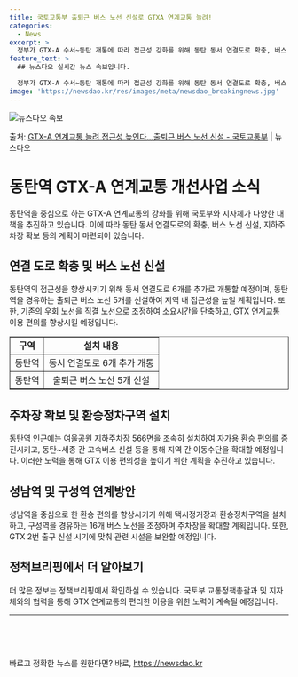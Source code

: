 ```yaml
---
title: 국토교통부 출퇴근 버스 노선 신설로 GTXA 연계교통 늘려!
categories:
  - News
excerpt: >
  정부가 GTX-A 수서~동탄 개통에 따라 접근성 강화를 위해 동탄 동서 연결도로 확충, 버스 노선 신설, 주…
feature_text: >
  ## 뉴스다오 실시간 뉴스 속보입니다.

  정부가 GTX-A 수서~동탄 개통에 따라 접근성 강화를 위해 동탄 동서 연결도로 확충, 버스 노선 신설, 주…
image: 'https://newsdao.kr/res/images/meta/newsdao_breakingnews.jpg'
---
```


![뉴스다오 속보](https://newsdao.kr/res/images/meta/newsdao_breakingnews.jpg)

<p>출처: <a href="https://newsdao.kr/3741" rel="dofollow">GTX-A 연계교통 늘려 접근성 높인다…출퇴근 버스 노선 신설 - 국토교통부</a> | 뉴스다오</p>

<h1>동탄역 GTX-A 연계교통 개선사업 소식</h1>

<p data-ke-size="size16">동탄역을 중심으로 하는 GTX-A 연계교통의 강화를 위해 국토부와 지자체가 다양한 대책을 추진하고 있습니다. 이에 따라 동탄 동서 연결도로의 확충, 버스 노선 신설, 지하주차장 확보 등의 계획이 마련되어 있습니다.</p>

<h2 data-ke-size="size26">연결 도로 확충 및 버스 노선 신설</h2>

<p data-ke-size="size16">동탄역의 접근성을 향상시키기 위해 동서 연결도로 6개를 추가로 개통할 예정이며, 동탄역을 경유하는 출퇴근 버스 노선 5개를 신설하여 지역 내 접근성을 높일 계획입니다. 또한, 기존의 우회 노선을 직결 노선으로 조정하여 소요시간을 단축하고, GTX 연계교통 이용 편의를 향상시킬 예정입니다.</p>

<table style="border-collapse: collapse; width: 100%;" border="1">
<tbody>
<tr>
<td style="text-align: center; height: 17px;"><b>구역</b></td>
<td style="text-align: center; height: 17px;"><b>설치 내용</b></td>
</tr>
<tr>
<td style="text-align: center; height: 17px;">동탄역</td>
<td style="text-align: center; height: 17px;">동서 연결도로 6개 추가 개통</td>
</tr>
<tr>
<td style="text-align: center; height: 17px;">동탄역</td>
<td style="text-align: center; height: 17px;">출퇴근 버스 노선 5개 신설</td>
</tr>
</tbody>
</table>

<h2 data-ke-size="size26">주차장 확보 및 환승정차구역 설치</h2>

<p data-ke-size="size16">동탄역 인근에는 여울공원 지하주차장 566면을 조속히 설치하여 자가용 환승 편의를 증진시키고, 동탄~세종 간 고속버스 신설 등을 통해 지역 간 이동수단을 확대할 예정입니다. 이러한 노력을 통해 GTX 이용 편의성을 높이기 위한 계획을 추진하고 있습니다.</p>

<h2 data-ke-size="size26">성남역 및 구성역 연계방안</h2>

<p data-ke-size="size16">성남역을 중심으로 한 환승 편의를 향상시키기 위해 택시정거장과 환승정차구역을 설치하고, 구성역을 경유하는 16개 버스 노선을 조정하며 주차장을 확대할 계획입니다. 또한, GTX 2번 출구 신설 시기에 맞춰 관련 시설을 보완할 예정입니다.</p>

<h2 data-ke-size="size26">정책브리핑에서 더 알아보기</h2>

<p data-ke-size="size16">더 많은 정보는 정책브리핑에서 확인하실 수 있습니다. 국토부 교통정책총괄과 및 지자체와의 협력을 통해 GTX 연계교통의 편리한 이용을 위한 노력이 계속될 예정입니다.</p>

<hr>

<p data-ke-size="size16">&nbsp;</p>

<p data-ke-size="size16">&nbsp;</p> 

빠르고 정확한 뉴스를 원한다면? 바로, <a href="https://newsdao.kr" rel="dofollow">https://newsdao.kr</a>


